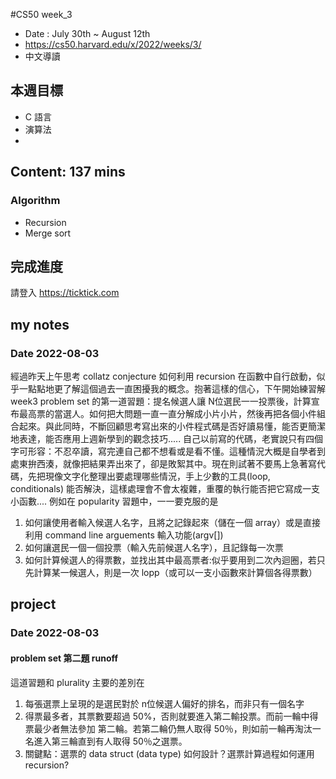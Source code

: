#CS50 week_3
- Date : July 30th ~ August 12th
- https://cs50.harvard.edu/x/2022/weeks/3/
- 中文導讀

## 本週目標
- C 語言
- 演算法
- 

## Content:  137 mins
### Algorithm


- Recursion
- Merge sort


## 完成進度
請登入 https://ticktick.com


## my notes

### Date 2022-08-03
經過昨天上午思考 collatz conjecture 如何利用 recursion  在函數中自行啟動，似乎一點點地更了解這個過去一直困擾我的概念。抱著這樣的信心，下午開始練習解 week3 problem set 的第一道習題：提名候選人讓 N位選民一一投票後，計算宣布最高票的當選人。如何把大問題一直一直分解成小片小片，然後再把各個小件組合起來。與此同時，不斷回顧思考寫出來的小件程式碼是否好讀易懂，能否更簡潔地表達，能否應用上週新學到的觀念技巧.....
自己以前寫的代碼，老實說只有四個字可形容：不忍卒讀，寫完連自己都不想看或是看不懂。這種情況大概是自學者到處東拚西湊，就像把結果弄出來了，卻是敗絮其中。現在則試著不要馬上急著寫代碼，先把現像文字化整理出要處理哪些情況，手上少數的工具(loop, conditionals) 能否解決，這樣處理會不會太複雜，重覆的執行能否把它寫成一支小函數....
例如在 popularity 習題中，一一要克服的是
1. 如何讓使用者輸入候選人名字，且將之記錄起來（儲在一個 array）或是直接利用 command line arguements 輸入功能(argv[]) 
2. 如何讓選民一個一個投票（輸入先前候選人名字），且記錄每一次票
3. 如何計算候選人的得票數，並找出其中最高票者:似乎要用到二次內迴圈，若只先計算某一候選人，則是一次 lopp（或可以一支小函數來計算個各得票數）


## project
### Date 2022-08-03
#### problem set 第二題 runoff 
這道習題和 plurality 主要的差別在
1. 每張選票上呈現的是選民對於 n位候選人偏好的排名，而非只有一個名字
2. 得票最多者，其票數要超過 50%，否則就要進入第二輸投票。而前一輪中得票最少者無法參加 第二輪。若第二輪仍無人取得 50％，則如前一輪再淘汰一名進入第三輪直到有人取得 50％之選票。
3. 關鍵點：選票的 data struct (data type) 如何設計？選票計算過程如何運用 recursion?
 

